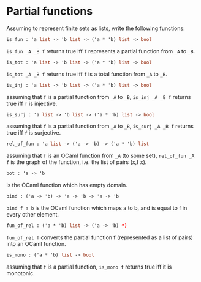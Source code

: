 # Partial functions

Assuming to represent finite sets as lists,
write the following functions:
```ocaml
is_fun : 'a list -> 'b list -> ('a * 'b) list -> bool
```
`is_fun _A _B f` returns true iff `f` represents a partial function from `_A` to `_B`.

```ocaml
is_tot : 'a list -> 'b list -> ('a * 'b) list -> bool
```
`is_tot _A _B f` returns true iff `f` is a total function from `_A` to `_B`.

```ocaml
is_inj : 'a list -> 'b list -> ('a * 'b) list -> bool
```
assuming that `f` is a partial function from `_A` to `_B`,
`is_inj _A _B f` returns true iff `f` is injective.

```ocaml
is_surj : 'a list -> 'b list -> ('a * 'b) list -> bool
```
assuming that `f` is a partial function from `_A` to `_B`,
`is_surj _A _B f` returns true iff `f` is surjective.

```ocaml
rel_of_fun : 'a list -> ('a -> 'b) -> ('a * 'b) list
```
assuming that `f` is an OCaml function from `_A` (to some set),
`rel_of_fun _A f` is the graph of the function, i.e. the list of pairs (x,f x).

```ocaml
bot : 'a -> 'b
```
is the OCaml function which has empty domain.

```ocaml
bind : ('a -> 'b) -> 'a -> 'b -> 'a -> 'b
```
`bind f a b` is the OCaml function which maps a to b, and is equal to f
in every other element.

```ocaml
fun_of_rel : ('a * 'b) list -> ('a -> 'b) *) 
```
`fun_of_rel f` converts the partial function f (represented as a list of pairs)
into an OCaml function.
   
```ocaml
is_mono : ('a * 'b) list -> bool
```
assuming that `f` is a partial function, `is_mono f` returns true iff it is monotonic.
